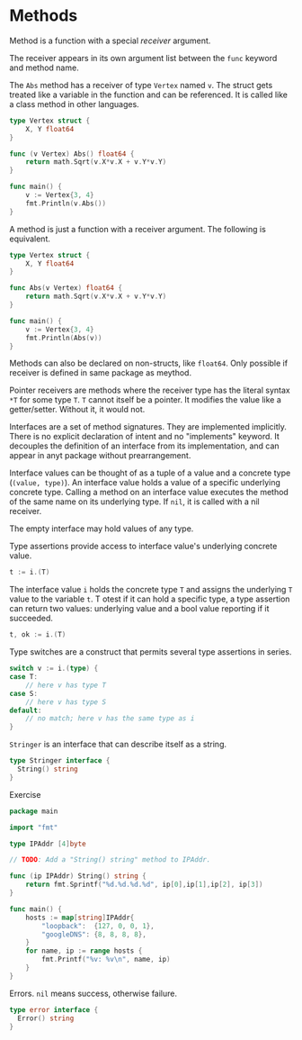 # Methods

Method is a function with a special *receiver* argument.

The receiver appears in its own argument list between the `func` keyword and method name.

The `Abs` method has a receiver of type `Vertex` named `v`. The struct gets treated like a variable in the function and can be referenced. It is called like a class method in other languages. 

```Go
type Vertex struct {
	X, Y float64
}

func (v Vertex) Abs() float64 {
	return math.Sqrt(v.X*v.X + v.Y*v.Y)
}

func main() {
	v := Vertex{3, 4}
	fmt.Println(v.Abs())
}
```

A method is just a function with a receiver argument. The following is equivalent.

```Go
type Vertex struct {
	X, Y float64
}

func Abs(v Vertex) float64 {
	return math.Sqrt(v.X*v.X + v.Y*v.Y)
}

func main() {
	v := Vertex{3, 4}
	fmt.Println(Abs(v))
}
```

Methods can also be declared on non-structs, like `float64`. Only possible if receiver is defined in same package as meythod.

Pointer receivers are methods where the receiver type has the literal syntax `*T` for some type `T`. `T` cannot itself be a pointer. It modifies the value like a getter/setter. Without it, it would not.

Interfaces are a set of method signatures. They are implemented implicitly. There is no explicit declaration of intent and no "implements" keyword. It decouples the definition of an interface from its implementation, and can appear in anyt package without prearrangement.

Interface values can be thought of as a tuple of a value and a concrete type (`(value, type)`). An interface value holds a value of a specific underlying concrete type. Calling a method on an interface value executes the method of the same name on its underlying type. If `nil`, it is called with a nil receiver.

The empty interface may hold values of any type.

Type assertions provide access to interface value's underlying concrete value.

```Go
t := i.(T)
```

The interface value `i` holds the concrete type `T` and assigns the underlying `T` value to the variable `t`. T otest if it can hold a specific type, a type assertion can return two values: underlying value and a bool value reporting if it succeeded.

```Go
t, ok := i.(T)
```

Type switches are a construct that permits several type assertions in series.

```Go
switch v := i.(type) {
case T:
    // here v has type T
case S:
    // here v has type S
default:
    // no match; here v has the same type as i
}
```

`Stringer` is an interface that can describe itself as a string. 

```Go
type Stringer interface {
  String() string
}
```

Exercise

```Go
package main

import "fmt"

type IPAddr [4]byte

// TODO: Add a "String() string" method to IPAddr.

func (ip IPAddr) String() string {
	return fmt.Sprintf("%d.%d.%d.%d", ip[0],ip[1],ip[2], ip[3])
}

func main() {
	hosts := map[string]IPAddr{
		"loopback":  {127, 0, 0, 1},
		"googleDNS": {8, 8, 8, 8},
	}
	for name, ip := range hosts {
		fmt.Printf("%v: %v\n", name, ip)
	}
}
```

Errors. `nil` means success, otherwise failure.

```Go
type error interface {
  Error() string
}
```

